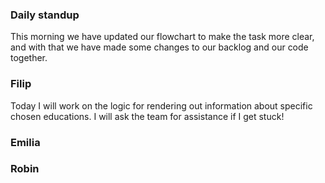### Daily standup
This morning we have updated our flowchart to make the task more clear, and with that we have made some changes to our backlog and our code together.


### Filip
Today I will work on the logic for rendering out information about specific chosen educations. 
I will ask the team for assistance if I get stuck!

### Emilia


### Robin
